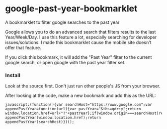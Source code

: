 # google-past-year-bookmarklet
A bookmarklet to filter google searches to the past year

Google allows you to do an advanced search that filters results to the last Year/Week/Day. I use this feature a lot, especially searching for developer issues/solutions. I made this bookmarklet cause the mobile site doesn't offer that feature.

If you click this bookmark, it will add the "Past Year" filter to the current google search, or open google with the past year filter set.

### Install
Look at the source first. Don't just run other people's JS from your browser. 

After looking at the code, make a new bookmark and add this as the URL:

```
javascript:(function(){var searchHost="https://www.google.com";var appendPastYear=function(url){var pastYear="&tbs=qdr:y";return window.location.href=url+"?"+pastYear};if(window.origin===searchHost)return appendPastYear(window.location.href);return appendPastYear(searchHost)})();
```
